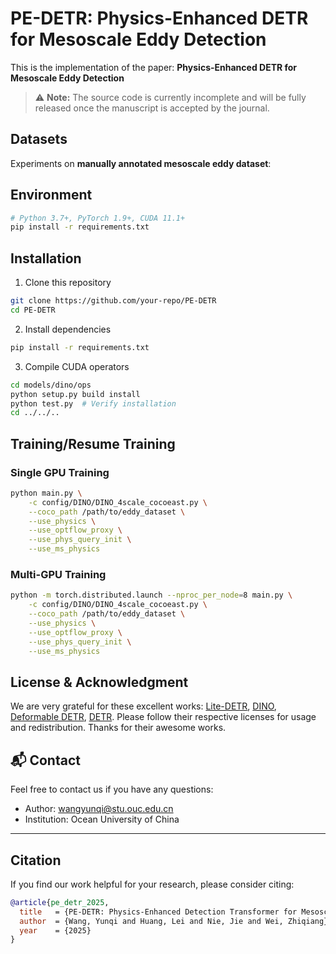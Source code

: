 # PE-DETR: Physics-Enhanced DETR for Mesoscale Eddy Detection

This is the implementation of the paper: **Physics-Enhanced DETR for Mesoscale Eddy Detection**

> ⚠ **Note:** The source code is currently incomplete and will be fully released once the manuscript is accepted by the journal.


## Datasets
Experiments on **manually annotated mesoscale eddy dataset**:


## Environment
```bash
# Python 3.7+, PyTorch 1.9+, CUDA 11.1+
pip install -r requirements.txt
```

## Installation

1. Clone this repository
```bash
git clone https://github.com/your-repo/PE-DETR
cd PE-DETR
```

2. Install dependencies
```bash
pip install -r requirements.txt
```

3. Compile CUDA operators
```bash
cd models/dino/ops
python setup.py build install
python test.py  # Verify installation
cd ../../..
```

## Training/Resume Training

### Single GPU Training
```bash
python main.py \
    -c config/DINO/DINO_4scale_cocoeast.py \
    --coco_path /path/to/eddy_dataset \
    --use_physics \
    --use_optflow_proxy \
    --use_phys_query_init \
    --use_ms_physics
```

### Multi-GPU Training
```bash
python -m torch.distributed.launch --nproc_per_node=8 main.py \
    -c config/DINO/DINO_4scale_cocoeast.py \
    --coco_path /path/to/eddy_dataset \
    --use_physics \
    --use_optflow_proxy \
    --use_phys_query_init \
    --use_ms_physics
```


## License & Acknowledgment

We are very grateful for these excellent works: [Lite-DETR](https://github.com/IDEA-Research/Lite-DETR), [DINO](https://github.com/IDEA-Research/DINO), [Deformable DETR](https://github.com/fundamentalvision/Deformable-DETR), [DETR](https://github.com/facebookresearch/detr). Please follow their respective licenses for usage and redistribution. Thanks for their awesome works.

## 📬 Contact

Feel free to contact us if you have any questions:
- Author: [wangyunqi@stu.ouc.edu.cn](mailto:wangyunqi@stu.ouc.edu.cn)
- Institution: Ocean University of China

---

## Citation

If you find our work helpful for your research, please consider citing:

```BibTeX
@article{pe_detr_2025,
  title   = {PE-DETR: Physics-Enhanced Detection Transformer for Mesoscale Eddy Detection},
  author  = {Wang, Yunqi and Huang, Lei and Nie, Jie and Wei, Zhiqiang},
  year    = {2025}
}
```